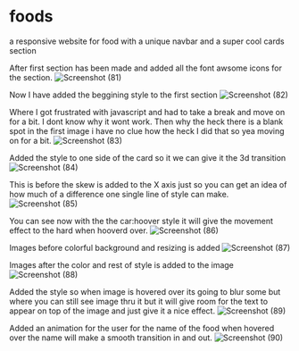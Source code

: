 # foods
a responsive website for food with a unique navbar and a super cool cards section

After first section has been made and added all the font awsome icons for the section.
![Screenshot (81)](https://user-images.githubusercontent.com/99539947/175763624-f12ac205-6e37-4c81-a40e-41772c524e7b.png)

Now I have added the beggining style to the first section 
![Screenshot (82)](https://user-images.githubusercontent.com/99539947/175767141-b6315c4f-3bc9-4be3-aeb7-80b9c10766fe.png)

Where I got frustrated with javascript and had to take a break and move on for a bit. I dont know why it wont work. Then why the heck there is a blank spot in the first image i have no clue how the heck I did that so yea moving on for a bit.
![Screenshot (83)](https://user-images.githubusercontent.com/99539947/175773405-11416bc7-0d9c-4316-a1bc-38d15819e89a.png)

Added the style to one side of the card so it we can give it the 3d transition
![Screenshot (84)](https://user-images.githubusercontent.com/99539947/175787365-0510b037-2e97-48f4-808c-75319eb9af22.png)

This is before the skew is added to the X axis just so you can get an idea of how much of a difference one single line of style can make.
![Screenshot (85)](https://user-images.githubusercontent.com/99539947/175787528-3718554e-2ca6-4b8a-b529-7b4d622c5bc2.png)


You can see now with the the car:hoover style it will give the movement effect to the hard when hooverd over.
![Screenshot (86)](https://user-images.githubusercontent.com/99539947/175789558-a6c0350a-043d-4fcb-979d-6dbee0fc6d90.png)

Images before colorful background and resizing is added
![Screenshot (87)](https://user-images.githubusercontent.com/99539947/175798103-a349f053-2faf-47ef-a42d-20127637c9d7.png)

Images after the color and rest of style is added to the image
![Screenshot (88)](https://user-images.githubusercontent.com/99539947/175798105-683f8011-2bff-4c7c-8dc9-c89f293e4c0c.png)

Added the style so when image is hovered over its going to blur some but where you can still see image thru it but it will give room for the text to appear on top of the image and just give it a nice effect.
![Screenshot (89)](https://user-images.githubusercontent.com/99539947/175798290-591bfbc3-525c-4a7b-93c6-87bc2d14335f.png)

Added an animation for the user for the name of the food when hovered over the name will make a smooth transition in and out.
![Screenshot (90)](https://user-images.githubusercontent.com/99539947/175804371-99fc9034-27c1-4018-9d5f-a1b52cdbbcd1.png)
